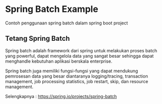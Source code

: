 # Spring Batch Example
Contoh penggunaan spring batch dalam spring boot project

## Tetang Spring Batch
Spring batch adalah framework dari spring untuk melakukan proses batch yang powerful, dapat mengelola data yang sangat besar sehingga dapat menghandle kebutuhan aplikasi berskala enterprise.

Spring batch juga memiliki fungsi-fungsi yang dapat mendukung pemrosesan data yang besar diantaranya logging/tracing, transaction management, job processing statistics, job restart, skip, dan resource management.

Selengkapnya :
https://spring.io/projects/spring-batch
